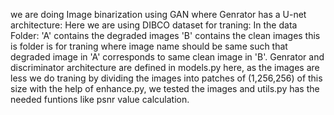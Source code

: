 we are doing Image binarization using GAN where Genrator has a U-net architecture:
Here we are using DIBCO dataset for traning:
In the data Folder:
'A' contains the degraded images 
'B' contains the clean images 
this is folder is for traning where image name should be same such that degraded image in 'A' corresponds to same clean image in 'B'.
Genrator and discriminator architecture are defined in models.py 
here, as the images are less we do traning by dividing the images into patches of (1,256,256) of this size 
with the help of enhance.py, we tested the images and utils.py has the needed funtions like psnr value calculation.
